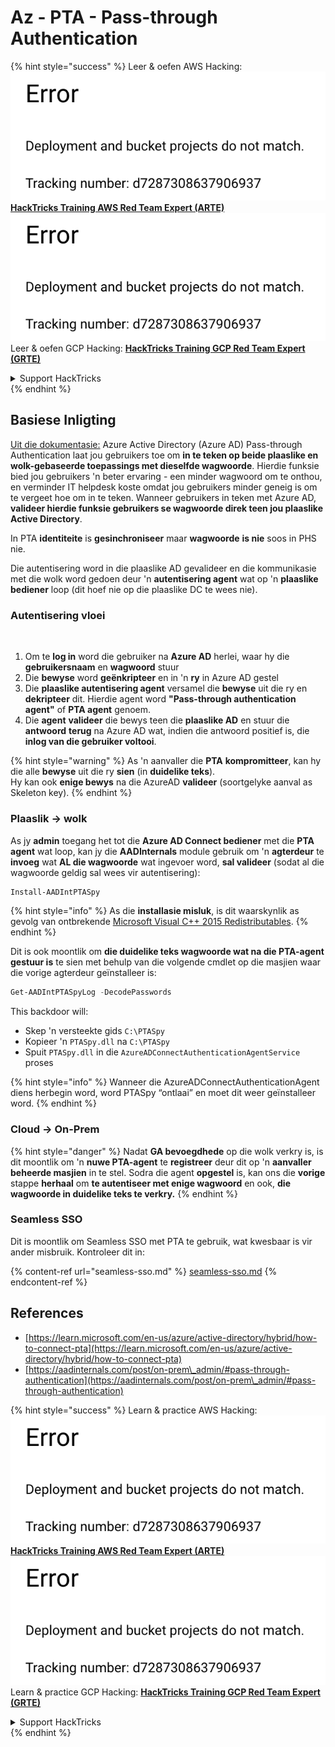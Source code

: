 # Az - PTA - Pass-through Authentication

{% hint style="success" %}
Leer & oefen AWS Hacking:<img src="../../../../.gitbook/assets/image (1) (1).png" alt="" data-size="line">[**HackTricks Training AWS Red Team Expert (ARTE)**](https://training.hacktricks.xyz/courses/arte)<img src="../../../../.gitbook/assets/image (1) (1).png" alt="" data-size="line">\
Leer & oefen GCP Hacking: <img src="../../../../.gitbook/assets/image (2).png" alt="" data-size="line">[**HackTricks Training GCP Red Team Expert (GRTE)**<img src="../../../../.gitbook/assets/image (2).png" alt="" data-size="line">](https://training.hacktricks.xyz/courses/grte)

<details>

<summary>Support HackTricks</summary>

* Kyk na die [**subskripsie planne**](https://github.com/sponsors/carlospolop)!
* **Sluit aan by die** 💬 [**Discord groep**](https://discord.gg/hRep4RUj7f) of die [**telegram groep**](https://t.me/peass) of **volg** ons op **Twitter** 🐦 [**@hacktricks\_live**](https://twitter.com/hacktricks\_live)**.**
* **Deel hacking truuks deur PRs in te dien na die** [**HackTricks**](https://github.com/carlospolop/hacktricks) en [**HackTricks Cloud**](https://github.com/carlospolop/hacktricks-cloud) github repos.

</details>
{% endhint %}

## Basiese Inligting

[Uit die dokumentasie:](https://learn.microsoft.com/en-us/entra/identity/hybrid/connect/how-to-connect-pta) Azure Active Directory (Azure AD) Pass-through Authentication laat jou gebruikers toe om **in te teken op beide plaaslike en wolk-gebaseerde toepassings met dieselfde wagwoorde**. Hierdie funksie bied jou gebruikers 'n beter ervaring - een minder wagwoord om te onthou, en verminder IT helpdesk koste omdat jou gebruikers minder geneig is om te vergeet hoe om in te teken. Wanneer gebruikers in teken met Azure AD, **valideer hierdie funksie gebruikers se wagwoorde direk teen jou plaaslike Active Directory**.

In PTA **identiteite** is **gesinchroniseer** maar **wagwoorde** **is nie** soos in PHS nie.

Die autentisering word in die plaaslike AD gevalideer en die kommunikasie met die wolk word gedoen deur 'n **autentisering agent** wat op 'n **plaaslike bediener** loop (dit hoef nie op die plaaslike DC te wees nie).

### Autentisering vloei

<figure><img src="../../../../.gitbook/assets/image (92).png" alt=""><figcaption></figcaption></figure>

1. Om te **log in** word die gebruiker na **Azure AD** herlei, waar hy die **gebruikersnaam** en **wagwoord** stuur
2. Die **bewyse** word **geënkripteer** en in 'n **ry** in Azure AD gestel
3. Die **plaaslike autentisering agent** versamel die **bewyse** uit die ry en **dekripteer** dit. Hierdie agent word **"Pass-through authentication agent"** of **PTA agent** genoem.
4. Die **agent** **valideer** die bewys teen die **plaaslike AD** en stuur die **antwoord** **terug** na Azure AD wat, indien die antwoord positief is, die **inlog van die gebruiker voltooi**.

{% hint style="warning" %}
As 'n aanvaller die **PTA** **kompromitteer**, kan hy die alle **bewyse** uit die ry **sien** (in **duidelike teks**).\
Hy kan ook **enige bewys** na die AzureAD **valideer** (soortgelyke aanval as Skeleton key).
{% endhint %}

### Plaaslik -> wolk

As jy **admin** toegang het tot die **Azure AD Connect bediener** met die **PTA** **agent** wat loop, kan jy die **AADInternals** module gebruik om 'n **agterdeur** te **invoeg** wat **AL die wagwoorde** wat ingevoer word, **sal valideer** (sodat al die wagwoorde geldig sal wees vir autentisering):
```powershell
Install-AADIntPTASpy
```
{% hint style="info" %}
As die **installasie misluk**, is dit waarskynlik as gevolg van ontbrekende [Microsoft Visual C++ 2015 Redistributables](https://download.microsoft.com/download/6/A/A/6AA4EDFF-645B-48C5-81CC-ED5963AEAD48/vc\_redist.x64.exe).
{% endhint %}

Dit is ook moontlik om **die duidelike teks wagwoorde wat na die PTA-agent gestuur is** te sien met behulp van die volgende cmdlet op die masjien waar die vorige agterdeur geïnstalleer is:
```powershell
Get-AADIntPTASpyLog -DecodePasswords
```
This backdoor will:

* Skep 'n versteekte gids `C:\PTASpy`
* Kopieer 'n `PTASpy.dll` na `C:\PTASpy`
* Spuit `PTASpy.dll` in die `AzureADConnectAuthenticationAgentService` proses

{% hint style="info" %}
Wanneer die AzureADConnectAuthenticationAgent diens herbegin word, word PTASpy “ontlaai” en moet dit weer geïnstalleer word.
{% endhint %}

### Cloud -> On-Prem

{% hint style="danger" %}
Nadat **GA bevoegdhede** op die wolk verkry is, is dit moontlik om 'n **nuwe PTA-agent** te **registreer** deur dit op 'n **aanvaller beheerde masjien** in te stel. Sodra die agent **opgestel** is, kan ons die **vorige** stappe **herhaal** om **te autentiseer met enige wagwoord** en ook, **die wagwoorde in duidelike teks te verkry.**
{% endhint %}

### Seamless SSO

Dit is moontlik om Seamless SSO met PTA te gebruik, wat kwesbaar is vir ander misbruik. Kontroleer dit in:

{% content-ref url="seamless-sso.md" %}
[seamless-sso.md](seamless-sso.md)
{% endcontent-ref %}

## References

* [https://learn.microsoft.com/en-us/azure/active-directory/hybrid/how-to-connect-pta](https://learn.microsoft.com/en-us/azure/active-directory/hybrid/how-to-connect-pta)
* [https://aadinternals.com/post/on-prem\_admin/#pass-through-authentication](https://aadinternals.com/post/on-prem\_admin/#pass-through-authentication)

{% hint style="success" %}
Learn & practice AWS Hacking:<img src="../../../../.gitbook/assets/image (1) (1).png" alt="" data-size="line">[**HackTricks Training AWS Red Team Expert (ARTE)**](https://training.hacktricks.xyz/courses/arte)<img src="../../../../.gitbook/assets/image (1) (1).png" alt="" data-size="line">\
Learn & practice GCP Hacking: <img src="../../../../.gitbook/assets/image (2).png" alt="" data-size="line">[**HackTricks Training GCP Red Team Expert (GRTE)**<img src="../../../../.gitbook/assets/image (2).png" alt="" data-size="line">](https://training.hacktricks.xyz/courses/grte)

<details>

<summary>Support HackTricks</summary>

* Check the [**subscription plans**](https://github.com/sponsors/carlospolop)!
* **Join the** 💬 [**Discord group**](https://discord.gg/hRep4RUj7f) or the [**telegram group**](https://t.me/peass) or **follow** us on **Twitter** 🐦 [**@hacktricks\_live**](https://twitter.com/hacktricks\_live)**.**
* **Share hacking tricks by submitting PRs to the** [**HackTricks**](https://github.com/carlospolop/hacktricks) and [**HackTricks Cloud**](https://github.com/carlospolop/hacktricks-cloud) github repos.

</details>
{% endhint %}
